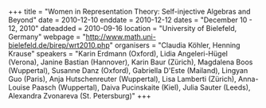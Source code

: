 +++
title = "Women in Representation Theory: Self-injective Algebras and Beyond"
date = 2010-12-10
enddate = 2010-12-12
dates = "December 10 - 12, 2010"
dateadded = 2010-09-16
location = "University of Bielefeld, Germany"
webpage = "http://www.math.uni-bielefeld.de/birep/wrt2010.php"
organisers = "Claudia Köhler, Henning Krause"
speakers = "Karin Erdmann (Oxford), Lidia Angeleri-Hügel (Verona), Janine Bastian (Hannover), Karin Baur (Zürich), Magdalena Boos (Wuppertal), Susanne Danz (Oxford), Gabriella D'Este (Mailand), Lingyan Guo (Paris), Anja Hutschenreuter (Wuppertal), Lisa Lamberti (Zürich), Anna-Louise Paasch (Wuppertal), Daiva Pucinskaite (Kiel), Julia Sauter (Leeds), Alexandra Zvonareva (St. Petersburg)"
+++

